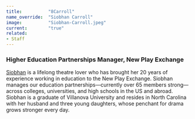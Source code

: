 ```yaml
---
title:          "8Carroll"
name_override:  "Siobhan Carroll"
image:          "Siobhan-Carroll.jpeg"
current:        "true"
related:
- Staff
---
```


### Higher Education Partnerships Manager, New Play Exchange 

[Siobhan](https://newplayexchange.org/users/38439/siobhan-carroll) is a lifelong theatre lover who has brought her 20 years of experience working in education to the New Play Exchange. Siobhan manages our education partnerships—currently over 65 members strong—across colleges, universities, and high schools in the US and abroad. Siobhan is a graduate of Villanova University and resides in North Carolina with her husband and three young daughters, whose penchant for drama grows stronger every day.
